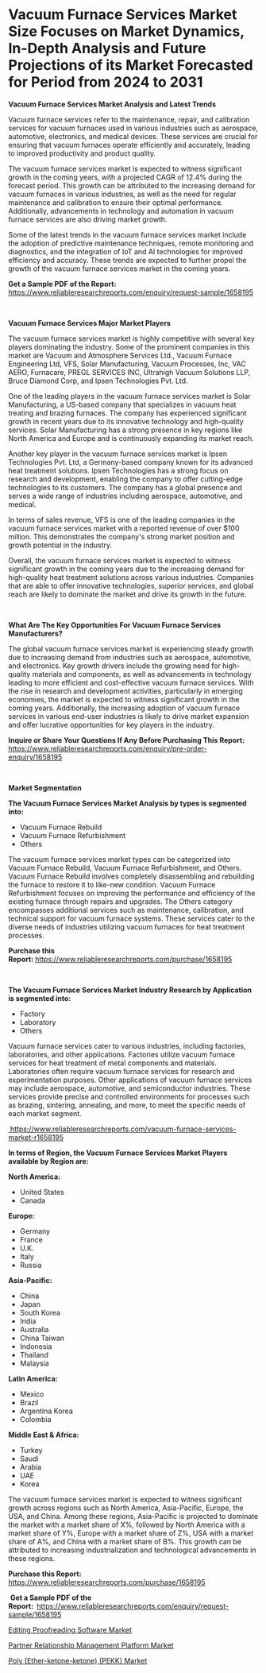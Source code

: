 <p><h1>Vacuum Furnace Services Market Size Focuses on Market Dynamics, In-Depth Analysis and Future Projections of its Market Forecasted for Period from 2024 to 2031</h1></p><p><strong>Vacuum Furnace Services Market Analysis and Latest Trends</strong></p>
<p><p>Vacuum furnace services refer to the maintenance, repair, and calibration services for vacuum furnaces used in various industries such as aerospace, automotive, electronics, and medical devices. These services are crucial for ensuring that vacuum furnaces operate efficiently and accurately, leading to improved productivity and product quality.</p><p>The vacuum furnace services market is expected to witness significant growth in the coming years, with a projected CAGR of 12.4% during the forecast period. This growth can be attributed to the increasing demand for vacuum furnaces in various industries, as well as the need for regular maintenance and calibration to ensure their optimal performance. Additionally, advancements in technology and automation in vacuum furnace services are also driving market growth.</p><p>Some of the latest trends in the vacuum furnace services market include the adoption of predictive maintenance techniques, remote monitoring and diagnostics, and the integration of IoT and AI technologies for improved efficiency and accuracy. These trends are expected to further propel the growth of the vacuum furnace services market in the coming years.</p></p>
<p><strong>Get a Sample PDF of the Report:&nbsp;</strong> <a href="https://www.reliableresearchreports.com/enquiry/request-sample/1658195">https://www.reliableresearchreports.com/enquiry/request-sample/1658195</a></p>
<p>&nbsp;</p>
<p><strong>Vacuum Furnace Services Major Market Players</strong></p>
<p><p>The vacuum furnace services market is highly competitive with several key players dominating the industry. Some of the prominent companies in this market are Vacuum and Atmosphere Services Ltd., Vacuum Furnace Engineering Ltd, VFS, Solar Manufacturing, Vacuum Processes, Inc, VAC AERO, Furnacare, PREGL SERVICES INC, Ultrahigh Vacuum Solutions LLP, Bruce Diamond Corp, and Ipsen Technologies Pvt. Ltd.</p><p>One of the leading players in the vacuum furnace services market is Solar Manufacturing, a US-based company that specializes in vacuum heat treating and brazing furnaces. The company has experienced significant growth in recent years due to its innovative technology and high-quality services. Solar Manufacturing has a strong presence in key regions like North America and Europe and is continuously expanding its market reach.</p><p>Another key player in the vacuum furnace services market is Ipsen Technologies Pvt. Ltd, a Germany-based company known for its advanced heat treatment solutions. Ipsen Technologies has a strong focus on research and development, enabling the company to offer cutting-edge technologies to its customers. The company has a global presence and serves a wide range of industries including aerospace, automotive, and medical.</p><p>In terms of sales revenue, VFS is one of the leading companies in the vacuum furnace services market with a reported revenue of over $100 million. This demonstrates the company's strong market position and growth potential in the industry.</p><p>Overall, the vacuum furnace services market is expected to witness significant growth in the coming years due to the increasing demand for high-quality heat treatment solutions across various industries. Companies that are able to offer innovative technologies, superior services, and global reach are likely to dominate the market and drive its growth in the future.</p></p>
<p>&nbsp;</p>
<p><strong>What Are The Key Opportunities For Vacuum Furnace Services Manufacturers?</strong></p>
<p><p>The global vacuum furnace services market is experiencing steady growth due to increasing demand from industries such as aerospace, automotive, and electronics. Key growth drivers include the growing need for high-quality materials and components, as well as advancements in technology leading to more efficient and cost-effective vacuum furnace services. With the rise in research and development activities, particularly in emerging economies, the market is expected to witness significant growth in the coming years. Additionally, the increasing adoption of vacuum furnace services in various end-user industries is likely to drive market expansion and offer lucrative opportunities for key players in the industry.</p></p>
<p><strong>Inquire or Share Your Questions If Any Before Purchasing This Report:</strong> <a href="https://www.reliableresearchreports.com/enquiry/pre-order-enquiry/1658195">https://www.reliableresearchreports.com/enquiry/pre-order-enquiry/1658195</a></p>
<p>&nbsp;</p>
<p><strong>Market Segmentation</strong></p>
<p><strong>The Vacuum Furnace Services Market Analysis by types is segmented into:</strong></p>
<p><ul><li>Vacuum Furnace Rebuild</li><li>Vacuum Furnace Refurbishment</li><li>Others</li></ul></p>
<p><p>The vacuum furnace services market types can be categorized into Vacuum Furnace Rebuild, Vacuum Furnace Refurbishment, and Others. Vacuum Furnace Rebuild involves completely disassembling and rebuilding the furnace to restore it to like-new condition. Vacuum Furnace Refurbishment focuses on improving the performance and efficiency of the existing furnace through repairs and upgrades. The Others category encompasses additional services such as maintenance, calibration, and technical support for vacuum furnace systems. These services cater to the diverse needs of industries utilizing vacuum furnaces for heat treatment processes.</p></p>
<p><strong>Purchase this Report:&nbsp;</strong><a href="https://www.reliableresearchreports.com/purchase/1658195">https://www.reliableresearchreports.com/purchase/1658195</a></p>
<p>&nbsp;</p>
<p><strong>The Vacuum Furnace Services Market Industry Research by Application is segmented into:</strong></p>
<p><ul><li>Factory</li><li>Laboratory</li><li>Others</li></ul></p>
<p><p>Vacuum furnace services cater to various industries, including factories, laboratories, and other applications. Factories utilize vacuum furnace services for heat treatment of metal components and materials. Laboratories often require vacuum furnace services for research and experimentation purposes. Other applications of vacuum furnace services may include aerospace, automotive, and semiconductor industries. These services provide precise and controlled environments for processes such as brazing, sintering, annealing, and more, to meet the specific needs of each market segment.</p></p>
<p><a href="https://www.reliableresearchreports.com/vacuum-furnace-services-market-r1658195">&nbsp;https://www.reliableresearchreports.com/vacuum-furnace-services-market-r1658195</a></p>
<p><strong>In terms of Region, the Vacuum Furnace Services Market Players available by Region are:</strong></p>
<p>
    <p> <strong> North America: </strong>
        <ul>
            <li>United States</li>
            <li>Canada</li>
        </ul>
        </p> 
    <p> <strong> Europe: </strong>
        <ul>
            <li>Germany</li>
            <li>France</li>
            <li>U.K.</li>
            <li>Italy</li>
            <li>Russia</li>
        </ul>
        </p> 
    <p> <strong> Asia-Pacific: </strong>
        <ul>
            <li>China</li>
            <li>Japan</li>
            <li>South Korea</li>
            <li>India</li>
            <li>Australia</li>
            <li>China Taiwan</li>
            <li>Indonesia</li>
            <li>Thailand</li>
            <li>Malaysia</li>
        </ul>
        </p> 
    <p> <strong> Latin America: </strong>
        <ul>
            <li>Mexico</li>
            <li>Brazil</li>
            <li>Argentina Korea</li>
            <li>Colombia</li>
        </ul>
        </p> 
    <p> <strong> Middle East & Africa: </strong>
        <ul>
            <li>Turkey</li>
            <li>Saudi</li>
            <li>Arabia</li>
            <li>UAE</li>
            <li>Korea</li>
        </ul>
    </p>
    </p>
<p><p>The vacuum furnace services market is expected to witness significant growth across regions such as North America, Asia-Pacific, Europe, the USA, and China. Among these regions, Asia-Pacific is projected to dominate the market with a market share of X%, followed by North America with a market share of Y%, Europe with a market share of Z%, USA with a market share of A%, and China with a market share of B%. This growth can be attributed to increasing industrialization and technological advancements in these regions.</p></p>
<p><strong>Purchase this Report: </strong><a href="https://www.reliableresearchreports.com/purchase/1658195">https://www.reliableresearchreports.com/purchase/1658195</a></p>
<p>&nbsp;<strong>Get a Sample PDF of the Report:&nbsp;&nbsp;</strong><a href="https://www.reliableresearchreports.com/enquiry/request-sample/1658195">https://www.reliableresearchreports.com/enquiry/request-sample/1658195</a></p>
<p><strong></strong></p>
<p><p><a href="https://github.com/brenzgnarento/Market-Research-Report-List-2/blob/main/editing-proofreading-software-market.md">Editing Proofreading Software Market</a></p><p><a href="https://github.com/MyrtisWest1/Market-Research-Report-List-1/blob/main/partner-relationship-management-platform-market.md">Partner Relationship Management Platform Market</a></p><p><a href="https://issuu.com/reportprime-2/docs/poly-ether-ketone-ketone-pekk-market-size-2030.ppt">Poly (Ether-ketone-ketone) (PEKK) Market</a></p></p>